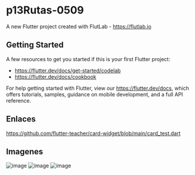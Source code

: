 # p13Rutas-0509

A new Flutter project created with FlutLab - https://flutlab.io

## Getting Started

A few resources to get you started if this is your first Flutter project:

- https://flutter.dev/docs/get-started/codelab
- https://flutter.dev/docs/cookbook

For help getting started with Flutter, view our
https://flutter.dev/docs, which offers tutorials,
samples, guidance on mobile development, and a full API reference.

## Enlaces
https://github.com/flutter-teacher/card-widget/blob/main/card_test.dart
 ## Imagenes
 ![image](https://github.com/YizziaA/RutasD-0509-6j/assets/143548810/863318af-0e79-475b-aaca-e2152d8b0793)
![image](https://github.com/YizziaA/RutasD-0509-6j/assets/143548810/33cebeab-869d-4459-83ac-3b4c1900936f)
![image](https://github.com/YizziaA/RutasD-0509-6j/assets/143548810/52e3b7d3-b2b8-47ba-bcf7-48867ffe5732)

